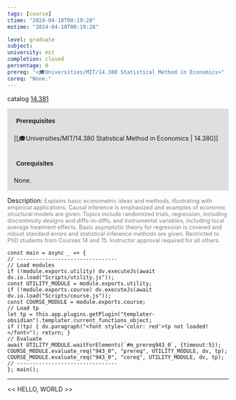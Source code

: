 ```yaml
---
tags: [course]
ctime: "2024-04-18T00:19:28"
mstime: "2024-04-18T00:19:28"

level: graduate
subject: 
university: mit
completion: closed
percentage: 0
prereq: "<🎓Universities/MIT/14.380 Statistical Method in Economics>"
coreq: "None."
---
```


catalog [14.381](http://student.mit.edu/catalog/m14a.html#14.381)

<span style="display: block; padding: 15px; background-color: rgb(100, 100, 100, 0.2);"><font id="m_prereq943_0" style="display: block; font-family: Arial, sans-serif; font-weight: bold; padding: 5px">Prerequisites</font><br><span id="prereq943_0">[[🎓Universities/MIT/14.380 Statistical Method in Economics | 14.380]]</span></span>
<span style="display: block; padding: 15px; background-color: rgb(100, 100, 100, 0.2);"><font id="m_coreq943_0" style="display: block; font-family: Arial, sans-serif; font-weight: bold; padding: 5px">Corequisites</font><br><span id="coreq943_0">None.</span></span>

<font style="">Description:</font>
<font style="color: grey; font-size: 0.8rem;">Explains basic econometric ideas and methods, illustrating with empirical applications. Causal inference is emphasized and examples of economic structural models are given. Topics include randomized trials, regression, including discontinuity designs and diffs-in-diffs, and instrumental variables, including local average treatment effects. Basic asymptotic theory for regression is covered and robust standard errors and statistical inference methods are given. Restricted to PhD students from Courses 14 and 15. Instructor approval required for all others.</font>

```dataviewjs
const main = async _ => {
// --------------------------------
// Load modules
if (!module.exports.utility) dv.executeJs(await dv.io.load("Scripts/utility.js"));
const UTILITY_MODULE = module.exports.utility;
if (!module.exports.course) dv.executeJs(await dv.io.load("Scripts/course.js"));
const COURSE_MODULE = module.exports.course;
// Load tp
let tp = this.app.plugins.getPlugin("templater-obsidian").templater.current_functions_object;
if (!tp) { dv.paragraph("<font style='color: red'>tp not loaded!</font>"); return; }
// Evaluate
await UTILITY_MODULE.waitForElements(`#m_prereq943_0`, {timeout:5});
COURSE_MODULE.evaluate_req("943_0", "prereq", UTILITY_MODULE, dv, tp);
COURSE_MODULE.evaluate_req("943_0", "coreq", UTILITY_MODULE, dv, tp);
// --------------------------------
}; main();
```

---

<< HELLO, WORLD >>
